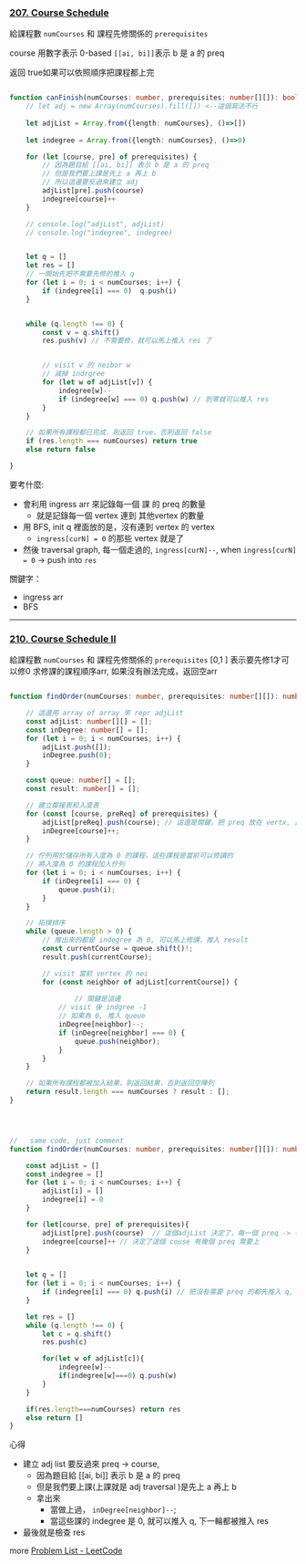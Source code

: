 
### [207. Course Schedule](https://leetcode.com/problems/course-schedule/)

給課程數 `numCourses` 和 課程先修關係的 `prerequisites` 

course 用數字表示
0-based
`[[ai, bi]]`表示 b 是 a 的 preq

返回 true如果可以依照順序把課程都上完

```ts fold

function canFinish(numCourses: number, prerequisites: number[][]): boolean {
    // let adj = new Array(numCourses).fill([]) <--這個寫法不行
    
    let adjList = Array.from({length: numCourses}, ()=>[])
    
    let indegree = Array.from({length: numCourses}, ()=>0)

    for (let [course, pre] of prerequisites) {
        // 因為題目給 [[ai, bi]] 表示 b 是 a 的 preq
        // 但是我們要上課是先上 a 再上 b
        // 所以這邊要反過來建立 adj
        adjList[pre].push(course) 
        indegree[course]++
    }

    // console.log("adjList", adjList)
    // console.log("indegree", indegree)


    let q = []
    let res = []
    // 一開始先把不需要先修的推入 q
    for (let i = 0; i < numCourses; i++) {
        if (indegree[i] === 0)  q.push(i)
    }


    while (q.length !== 0) {
        const v = q.shift()
        res.push(v) // 不需要修，就可以馬上推入 res 了


        // visit v 的 neibor w
        // 減掉 indrgree
        for (let w of adjList[v]) {
            indegree[w]--
            if (indegree[w] === 0) q.push(w) // 到零就可以推入 res
        }
    }

    // 如果所有課程都已完成，則返回 true，否則返回 false
    if (res.length === numCourses) return true
    else return false

}

```


要考什麼:
- 會利用 ingress arr 來記錄每一個 課 的 preq 的數量
	- 就是記錄每一個 vertex 連到 其他vertex 的數量
- 用 BFS, init q 裡面放的是，沒有連到 vertex 的 vertex
	-  `ingress[curN] = 0` 的那些 vertex 就是了
- 然後 traversal graph, 每一個走過的, `ingress[curN]--`,  when `ingress[curN] = 0` -> push into `res`

關鍵字：
- ingress arr
- BFS



---


### [210. Course Schedule II](https://leetcode.com/problems/course-schedule-ii/)
給課程數 `numCourses`
和 課程先修關係的 `prerequisites` 
[0,1 ] 表示要先修1才可以修0
求修課的課程順序arr, 如果沒有辦法完成，返回空arr



```ts fold

function findOrder(numCourses: number, prerequisites: number[][]): number[] {

    // 這邊用 array of array 來 repr adjList
    const adjList: number[][] = [];
    const inDegree: number[] = [];
    for (let i = 0; i < numCourses; i++) {
        adjList.push([]);
        inDegree.push(0);
    }

    const queue: number[] = [];
    const result: number[] = [];

    // 建立鄰接表和入度表
    for (const [course, preReq] of prerequisites) {
        adjList[preReq].push(course); // 這邊是關鍵，把 preq 放在 vertx, 連出去的是 course
        inDegree[course]++;
    }

    // 佇列用於儲存所有入度為 0 的課程，這些課程是當前可以修讀的
    // 將入度為 0 的課程加入佇列
    for (let i = 0; i < numCourses; i++) {
        if (inDegree[i] === 0) {
            queue.push(i);
        }
    }

    // 拓撲排序
    while (queue.length > 0) {
        // 推出來的都是 indegree 為 0, 可以馬上修課，推入 result
        const currentCourse = queue.shift()!;
        result.push(currentCourse);

        // visit 當前 vertex 的 nei
        for (const neighbor of adjList[currentCourse]) {
        
		        // 關鍵是這邊
            // visit 後 indgree -1 
            // 如果為 0, 推入 queue
            inDegree[neighbor]--;
            if (inDegree[neighbor] === 0) {
                queue.push(neighbor);
            }
        }
    }

    // 如果所有課程都被加入結果，則返回結果，否則返回空陣列
    return result.length === numCourses ? result : [];
}




//   same code, just comment
function findOrder(numCourses: number, prerequisites: number[][]): number[] {

    const adjList = []
    const indegree = []
    for (let i = 0; i < numCourses; i++) {
        adjList[i] = []
        indegree[i] = 0
    }

    for (let[course, pre] of prerequisites){
        adjList[pre].push(course)  // 這個adjList 決定了，每一個 preq -> 有多少個couse (in arr) 需要上 
        indegree[course]++ // 決定了這個 couse 有幾個 preq 需要上
    }

    
    let q = []
    for (let i = 0; i < numCourses; i++) {
        if (indegree[i] === 0) q.push(i) // 把沒有需要 preq 的都先推入 q, 從這邊開始去上課
    }

    let res = []
    while (q.length !== 0) {
        let c = q.shift()
        res.push(c)

        for(let w of adjList[c]){
            indegree[w]--
            if(indegree[w]===0) q.push(w)
        }
    }

    if(res.length===numCourses) return res
    else return []
}

```

心得
- 建立 adj list 要反過來 preq → course, 
	- 因為題目給 [[ai, bi]] 表示 b 是 a 的 preq
	- 但是我們要上課(上課就是 adj traversal )是先上 a 再上 b
    - 拿出來
        - 當做上過， `inDegree[neighbor]--`;
        - 當這些課的  indegree 是 0, 就可以推入 q, 下一輪都被推入 res
- 最後就是檢查 res

more 
[Problem List - LeetCode](https://leetcode.com/problem-list/topological-sort/)